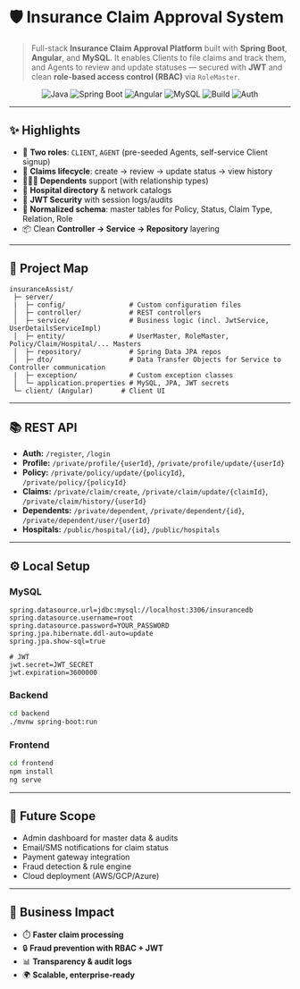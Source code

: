 # 🛡️ Insurance Claim Approval System

> Full-stack **Insurance Claim Approval Platform** built with **Spring Boot**, **Angular**, and **MySQL**. It enables Clients to file claims and track them, and Agents to review and update statuses — secured with **JWT** and clean **role-based access control (RBAC)** via `RoleMaster`.

<p align="center">
  <img alt="Java" src="https://img.shields.io/badge/Java-21-red?logo=openjdk&logoColor=white">
  <img alt="Spring Boot" src="https://img.shields.io/badge/Spring%20Boot-3.x-brightgreen?logo=spring&logoColor=white">
  <img alt="Angular" src="https://img.shields.io/badge/Angular-20-DD0031?logo=angular&logoColor=white">
  <img alt="MySQL" src="https://img.shields.io/badge/MySQL-8.x-005C84?logo=mysql&logoColor=white">
  <img alt="Build" src="https://img.shields.io/badge/Build-Maven-blue?logo=apache-maven&logoColor=white">
  <img alt="Auth" src="https://img.shields.io/badge/Auth-JWT-black">
</p>

---

## ✨ Highlights

- 👤 **Two roles**: `CLIENT`, `AGENT` (pre-seeded Agents, self-service Client signup)
- 🧾 **Claims lifecycle**: create → review → update status → view history
- 🧑‍🤝‍🧑 **Dependents** support (with relationship types)
- 🏥 **Hospital directory** & network catalogs
- 🔐 **JWT Security** with session logs/audits
- 🧱 **Normalized schema**: master tables for Policy, Status, Claim Type, Relation, Role
- 📦 Clean **Controller → Service → Repository** layering

---

## 🧭 Project Map

```
insuranceAssist/
 ├─ server/
 |  ├─ config/                # Custom configuration files
 │  ├─ controller/            # REST controllers
 │  ├─ service/               # Business logic (incl. JwtService, UserDetailsServiceImpl)
 │  ├─ entity/                # UserMaster, RoleMaster, Policy/Claim/Hospital/... Masters
 │  ├─ repository/            # Spring Data JPA repos
 │  ├─ dto/                   # Data Transfer Objects for Service to Controller communication
 |  ├─ exception/             # Custom exception classes
 │  └─ application.properties # MySQL, JPA, JWT secrets
 └─ client/ (Angular)       # Client UI
```

---

## 📚 REST API

- **Auth:** `/register`, `/login`
- **Profile:** `/private/profile/{userId}`, `/private/profile/update/{userId}`
- **Policy:** `/private/policy/update/{policyId}`, `/private/policy/{policyId}`
- **Claims:** `/private/claim/create`, `/private/claim/update/{claimId}`, `/private/claim/history/{userId}`
- **Dependents:** `/private/dependent`, `/private/dependent/{id}`, `/private/dependent/user/{userId}`
- **Hospitals:** `/public/hospital/{id}`, `/public/hospitals`

---

## ⚙️ Local Setup

### MySQL
```properties
spring.datasource.url=jdbc:mysql://localhost:3306/insurancedb
spring.datasource.username=root
spring.datasource.password=YOUR_PASSWORD
spring.jpa.hibernate.ddl-auto=update
spring.jpa.show-sql=true

# JWT
jwt.secret=JWT_SECRET
jwt.expiration=3600000
```

### Backend
```bash
cd backend
./mvnw spring-boot:run
```

### Frontend
```bash
cd frontend
npm install
ng serve
```

---

## 🔮 Future Scope

- Admin dashboard for master data & audits  
- Email/SMS notifications for claim status  
- Payment gateway integration  
- Fraud detection & rule engine  
- Cloud deployment (AWS/GCP/Azure)  

---

## 💼 Business Impact

- ⏱️ **Faster claim processing**  
- 🔒 **Fraud prevention with RBAC + JWT**  
- 📊 **Transparency & audit logs**  
- 🌍 **Scalable, enterprise-ready**  


